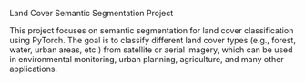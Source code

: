 Land Cover Semantic Segmentation Project

This project focuses on semantic segmentation for land cover classification using PyTorch. The goal is to classify different land cover types (e.g., forest, water, urban areas, etc.) from satellite or aerial imagery, which can be used in environmental monitoring, urban planning, agriculture, and many other applications.
